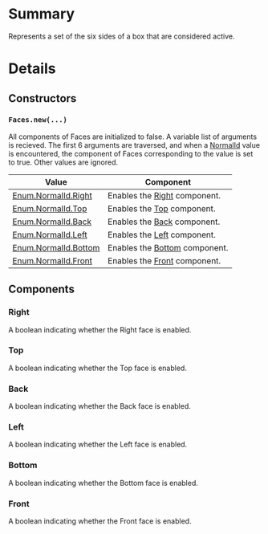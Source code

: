 # Summary
Represents a set of the six sides of a box that are considered active.

# Details

## Constructors

### `Faces.new(...)`
All components of Faces are initialized to false. A variable list of arguments
is recieved. The first 6 arguments are traversed, and when a
[NormalId](enum:NormalId) value is encountered, the component of Faces
corresponding to the value is set to true. Other values are ignored.

Value                                        | Component
---------------------------------------------|----------
[Enum.NormalId.Right](enum:NormalId/Right)   | Enables the [Right](#doc-right) component.
[Enum.NormalId.Top](enum:NormalId/Top)       | Enables the [Top](#doc-top) component.
[Enum.NormalId.Back](enum:NormalId/Back)     | Enables the [Back](#doc-back) component.
[Enum.NormalId.Left](enum:NormalId/Left)     | Enables the [Left](#doc-left) component.
[Enum.NormalId.Bottom](enum:NormalId/Bottom) | Enables the [Bottom](#doc-bottom) component.
[Enum.NormalId.Front](enum:NormalId/Front)   | Enables the [Front](#doc-front) component.

## Components

### Right
A boolean indicating whether the Right face is enabled.

### Top
A boolean indicating whether the Top face is enabled.

### Back
A boolean indicating whether the Back face is enabled.

### Left
A boolean indicating whether the Left face is enabled.

### Bottom
A boolean indicating whether the Bottom face is enabled.

### Front
A boolean indicating whether the Front face is enabled.

